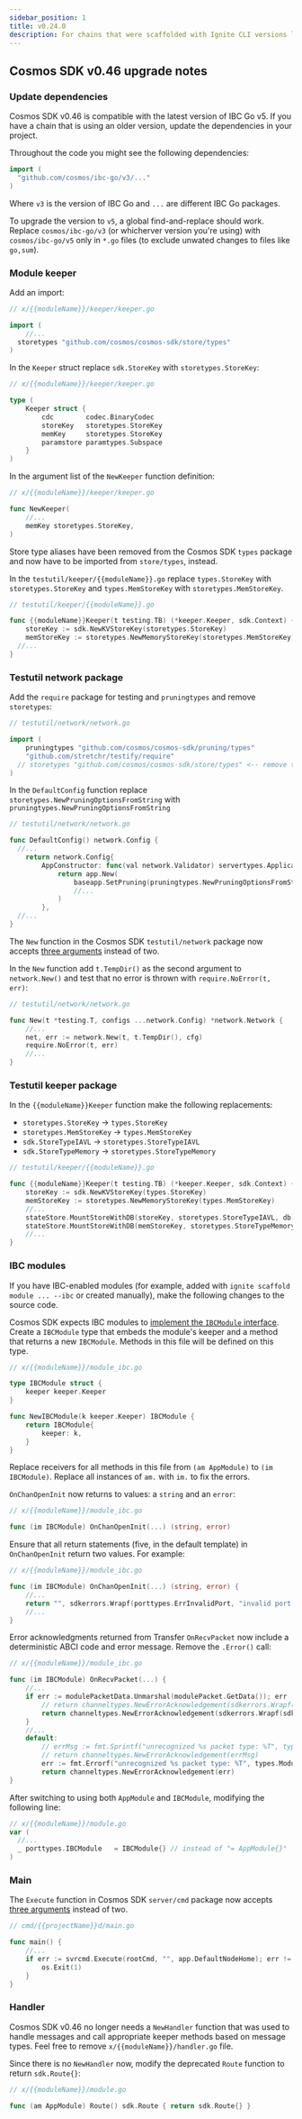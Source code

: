 ```yaml
---
sidebar_position: 1
title: v0.24.0
description: For chains that were scaffolded with Ignite CLI versions lower than v0.24, changes are required to use Ignite CLI v0.24. 
---
```


## Cosmos SDK v0.46 upgrade notes

### Update dependencies

Cosmos SDK v0.46 is compatible with the latest version of IBC Go v5. If you have a chain that is using an older version, update the dependencies in your project.

Throughout the code you might see the following dependencies:

```go
import (
  "github.com/cosmos/ibc-go/v3/..."
)
```

Where `v3` is the version of IBC Go and `...` are different IBC Go packages.

To upgrade the version to `v5`, a global find-and-replace should work. Replace `cosmos/ibc-go/v3` (or whicherver version you're using) with `cosmos/ibc-go/v5` only in `*.go` files (to exclude unwated changes to files like `go,sum`).

### Module keeper

Add an import:

```go
// x/{{moduleName}}/keeper/keeper.go

import (
	//...
  storetypes "github.com/cosmos/cosmos-sdk/store/types"
)
```

In the `Keeper` struct replace `sdk.StoreKey` with `storetypes.StoreKey`:

```go
// x/{{moduleName}}/keeper/keeper.go

type (
	Keeper struct {
		cdc        codec.BinaryCodec
		storeKey   storetypes.StoreKey
		memKey     storetypes.StoreKey
		paramstore paramtypes.Subspace
	}
)
```

In the argument list of the `NewKeeper` function definition:

```go
// x/{{moduleName}}/keeper/keeper.go

func NewKeeper(
	//...
	memKey storetypes.StoreKey,
)
```

Store type aliases have been removed from the Cosmos SDK `types` package and now have to be imported from `store/types`, instead.


In the `testutil/keeper/{{moduleName}}.go` replace `types.StoreKey` with `storetypes.StoreKey` and `types.MemStoreKey` with `storetypes.MemStoreKey`.

```go
// testutil/keeper/{{moduleName}}.go

func {{moduleName}}Keeper(t testing.TB) (*keeper.Keeper, sdk.Context) {
	storeKey := sdk.NewKVStoreKey(storetypes.StoreKey)
	memStoreKey := storetypes.NewMemoryStoreKey(storetypes.MemStoreKey)
  //...
}
```

### Testutil network package

Add the `require` package for testing and `pruningtypes` and remove `storetypes`:

```go
// testutil/network/network.go

import (
	pruningtypes "github.com/cosmos/cosmos-sdk/pruning/types"
	"github.com/stretchr/testify/require"
  // storetypes "github.com/cosmos/cosmos-sdk/store/types" <-- remove this line
)
```

In the `DefaultConfig` function replace `storetypes.NewPruningOptionsFromString` with `pruningtypes.NewPruningOptionsFromString`

```go
// testutil/network/network.go

func DefaultConfig() network.Config {
  //...
	return network.Config{
		AppConstructor: func(val network.Validator) servertypes.Application {
			return app.New(
				baseapp.SetPruning(pruningtypes.NewPruningOptionsFromString(val.AppConfig.Pruning)),
				//...
			)
		},
  //...
}
```

The `New` function in the Cosmos SDK `testutil/network` package now accepts [three arguments](https://github.com/cosmos/cosmos-sdk/blob/v0.46.0/testutil/network/network.go#L206) instead of two.

In the `New` function add `t.TempDir()` as the second argument to `network.New()` and test that no error is thrown with `require.NoError(t, err)`:

```go
// testutil/network/network.go

func New(t *testing.T, configs ...network.Config) *network.Network {
	//...
	net, err := network.New(t, t.TempDir(), cfg)
	require.NoError(t, err)
	//...
}
```

### Testutil keeper package

In the `{{moduleName}}Keeper` function make the following replacements:

- `storetypes.StoreKey` → `types.StoreKey`
- `storetypes.MemStoreKey` → `types.MemStoreKey`
- `sdk.StoreTypeIAVL` → `storetypes.StoreTypeIAVL`
- `sdk.StoreTypeMemory` → `storetypes.StoreTypeMemory`

```go
// testutil/keeper/{{moduleName}}.go

func {{moduleName}}Keeper(t testing.TB) (*keeper.Keeper, sdk.Context) {
	storeKey := sdk.NewKVStoreKey(types.StoreKey)
	memStoreKey := storetypes.NewMemoryStoreKey(types.MemStoreKey)
	//...
	stateStore.MountStoreWithDB(storeKey, storetypes.StoreTypeIAVL, db)
	stateStore.MountStoreWithDB(memStoreKey, storetypes.StoreTypeMemory, nil)
	//...
}
```

### IBC modules

If you have IBC-enabled modules (for example, added with `ignite scaffold module ... --ibc` or created manually), make the following changes to the source code.

Cosmos SDK expects IBC modules to [implement the `IBCModule` interface](https://ibc.cosmos.network/main/ibc/apps/ibcmodule.html). Create a `IBCModule` type that embeds the module's keeper and a method that returns a new `IBCModule`. Methods in this file will be defined on this type.

```go
// x/{{moduleName}}/module_ibc.go

type IBCModule struct {
	keeper keeper.Keeper
}

func NewIBCModule(k keeper.Keeper) IBCModule {
	return IBCModule{
		keeper: k,
	}
}
```

Replace receivers for all methods in this file from `(am AppModule)` to `(im IBCModule)`. Replace all instances of `am.` with `im.` to fix the errors.

`OnChanOpenInit` now returns to values: a `string` and an `error`:

```go
// x/{{moduleName}}/module_ibc.go

func (im IBCModule) OnChanOpenInit(...) (string, error)
```

Ensure that all return statements (five, in the default template) in `OnChanOpenInit` return two values. For example:

```go
// x/{{moduleName}}/module_ibc.go

func (im IBCModule) OnChanOpenInit(...) (string, error) {
	//...
	return "", sdkerrors.Wrapf(porttypes.ErrInvalidPort, "invalid port: %s, expected %s", portID, boundPort)
	//...
}
```

Error acknowledgments returned from Transfer `OnRecvPacket` now include a deterministic ABCI code and error message. Remove the `.Error()` call:

```go
// x/{{moduleName}}/module_ibc.go

func (im IBCModule) OnRecvPacket(...) {
	//...
	if err := modulePacketData.Unmarshal(modulePacket.GetData()); err != nil {
		// return channeltypes.NewErrorAcknowledgement(sdkerrors.Wrapf(sdkerrors.ErrUnknownRequest, "cannot unmarshal packet data: %s", err.Error()).Error())
		return channeltypes.NewErrorAcknowledgement(sdkerrors.Wrapf(sdkerrors.ErrUnknownRequest, "cannot unmarshal packet data: %s", err.Error()))
	}
	//...
	default:
		// errMsg := fmt.Sprintf("unrecognized %s packet type: %T", types.ModuleName, packet)
		// return channeltypes.NewErrorAcknowledgement(errMsg)
		err := fmt.Errorf("unrecognized %s packet type: %T", types.ModuleName, packet)
		return channeltypes.NewErrorAcknowledgement(err)
}
```

After switching to using both `AppModule` and `IBCModule`, modifying the following line:

```go
// x/{{moduleName}}/module.go
var (
  //...
  _ porttypes.IBCModule   = IBCModule{} // instead of "= AppModule{}"
)
```

### Main

The `Execute` function in Cosmos SDK `server/cmd` package now accepts [three arguments](https://github.com/cosmos/cosmos-sdk/blob/v0.46.0/server/cmd/execute.go#L20) instead of two.

```go
// cmd/{{projectName}}d/main.go

func main() {
	//...
	if err := svrcmd.Execute(rootCmd, "", app.DefaultNodeHome); err != nil {
		os.Exit(1)
	}
}

```

### Handler

Cosmos SDK v0.46 no longer needs a `NewHandler` function that was used to handle messages and call appropriate keeper methods based on message types. Feel free to remove `x/{{moduleName}}/handler.go` file.

Since there is no `NewHandler` now, modify the deprecated `Route` function to return `sdk.Route{}`:

```go
// x/{{moduleName}}/module.go

func (am AppModule) Route() sdk.Route { return sdk.Route{} }
```
